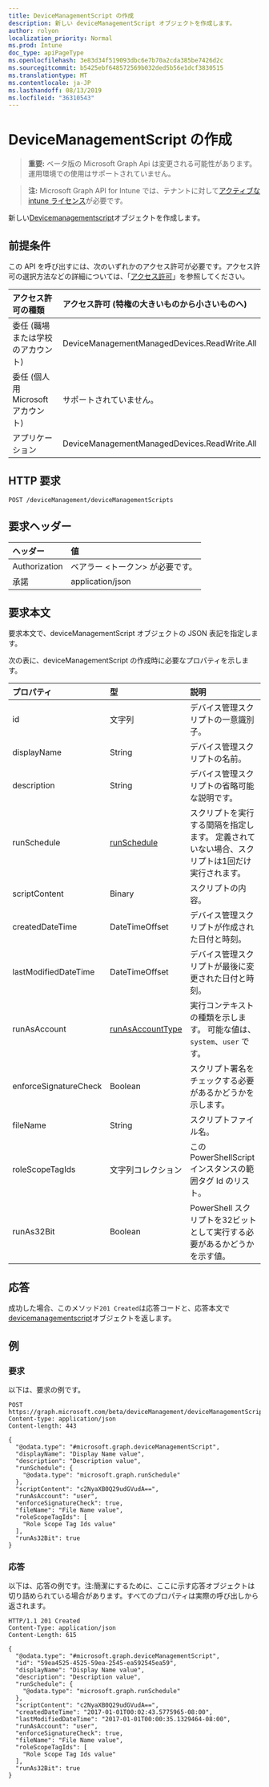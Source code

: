 ```yaml
---
title: DeviceManagementScript の作成
description: 新しい deviceManagementScript オブジェクトを作成します。
author: rolyon
localization_priority: Normal
ms.prod: Intune
doc_type: apiPageType
ms.openlocfilehash: 3e83d34f519093dbc6e7b70a2cda385be7426d2c
ms.sourcegitcommit: b5425ebf648572569b032ded5b56e1dcf3830515
ms.translationtype: MT
ms.contentlocale: ja-JP
ms.lasthandoff: 08/13/2019
ms.locfileid: "36310543"
---
```

# <a name="create-devicemanagementscript"></a>DeviceManagementScript の作成

> **重要:** ベータ版の Microsoft Graph Api は変更される可能性があります。運用環境での使用はサポートされていません。

> **注:** Microsoft Graph API for Intune では、テナントに対して[アクティブな intune ライセンス](https://go.microsoft.com/fwlink/?linkid=839381)が必要です。

新しい[Devicemanagementscript](../resources/intune-devices-devicemanagementscript.md)オブジェクトを作成します。

## <a name="prerequisites"></a>前提条件
この API を呼び出すには、次のいずれかのアクセス許可が必要です。アクセス許可の選択方法などの詳細については、「[アクセス許可](/graph/permissions-reference)」を参照してください。

|アクセス許可の種類|アクセス許可 (特権の大きいものから小さいものへ)|
|:---|:---|
|委任 (職場または学校のアカウント)|DeviceManagementManagedDevices.ReadWrite.All|
|委任 (個人用 Microsoft アカウント)|サポートされていません。|
|アプリケーション|DeviceManagementManagedDevices.ReadWrite.All|

## <a name="http-request"></a>HTTP 要求
<!-- {
  "blockType": "ignored"
}
-->
``` http
POST /deviceManagement/deviceManagementScripts
```

## <a name="request-headers"></a>要求ヘッダー
|ヘッダー|値|
|:---|:---|
|Authorization|ベアラー &lt;トークン&gt; が必要です。|
|承諾|application/json|

## <a name="request-body"></a>要求本文
要求本文で、deviceManagementScript オブジェクトの JSON 表記を指定します。

次の表に、deviceManagementScript の作成時に必要なプロパティを示します。

|プロパティ|型|説明|
|:---|:---|:---|
|id|文字列|デバイス管理スクリプトの一意識別子。|
|displayName|String|デバイス管理スクリプトの名前。|
|description|String|デバイス管理スクリプトの省略可能な説明です。|
|runSchedule|[runSchedule](../resources/intune-devices-runschedule.md)|スクリプトを実行する間隔を指定します。 定義されていない場合、スクリプトは1回だけ実行されます。|
|scriptContent|Binary|スクリプトの内容。|
|createdDateTime|DateTimeOffset|デバイス管理スクリプトが作成された日付と時刻。|
|lastModifiedDateTime|DateTimeOffset|デバイス管理スクリプトが最後に変更された日付と時刻。|
|runAsAccount|[runAsAccountType](../resources/intune-shared-runasaccounttype.md)|実行コンテキストの種類を示します。 可能な値は、`system`、`user` です。|
|enforceSignatureCheck|Boolean|スクリプト署名をチェックする必要があるかどうかを示します。|
|fileName|String|スクリプトファイル名。|
|roleScopeTagIds|文字列コレクション|この PowerShellScript インスタンスの範囲タグ Id のリスト。|
|runAs32Bit|Boolean|PowerShell スクリプトを32ビットとして実行する必要があるかどうかを示す値。|



## <a name="response"></a>応答
成功した場合、このメソッド`201 Created`は応答コードと、応答本文で[devicemanagementscript](../resources/intune-devices-devicemanagementscript.md)オブジェクトを返します。

## <a name="example"></a>例

### <a name="request"></a>要求
以下は、要求の例です。
``` http
POST https://graph.microsoft.com/beta/deviceManagement/deviceManagementScripts
Content-type: application/json
Content-length: 443

{
  "@odata.type": "#microsoft.graph.deviceManagementScript",
  "displayName": "Display Name value",
  "description": "Description value",
  "runSchedule": {
    "@odata.type": "microsoft.graph.runSchedule"
  },
  "scriptContent": "c2NyaXB0Q29udGVudA==",
  "runAsAccount": "user",
  "enforceSignatureCheck": true,
  "fileName": "File Name value",
  "roleScopeTagIds": [
    "Role Scope Tag Ids value"
  ],
  "runAs32Bit": true
}
```

### <a name="response"></a>応答
以下は、応答の例です。注:簡潔にするために、ここに示す応答オブジェクトは切り詰められている場合があります。すべてのプロパティは実際の呼び出しから返されます。
``` http
HTTP/1.1 201 Created
Content-Type: application/json
Content-Length: 615

{
  "@odata.type": "#microsoft.graph.deviceManagementScript",
  "id": "59ea4525-4525-59ea-2545-ea592545ea59",
  "displayName": "Display Name value",
  "description": "Description value",
  "runSchedule": {
    "@odata.type": "microsoft.graph.runSchedule"
  },
  "scriptContent": "c2NyaXB0Q29udGVudA==",
  "createdDateTime": "2017-01-01T00:02:43.5775965-08:00",
  "lastModifiedDateTime": "2017-01-01T00:00:35.1329464-08:00",
  "runAsAccount": "user",
  "enforceSignatureCheck": true,
  "fileName": "File Name value",
  "roleScopeTagIds": [
    "Role Scope Tag Ids value"
  ],
  "runAs32Bit": true
}
```






